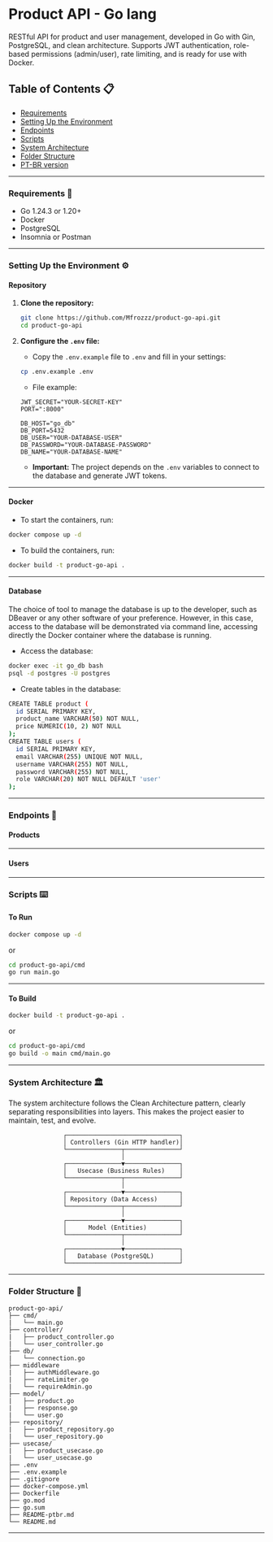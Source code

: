 # Product API - Go lang

RESTful API for product and user management, developed in Go with Gin, PostgreSQL, and clean architecture. Supports JWT authentication, role-based permissions (admin/user), rate limiting, and is ready for use with Docker.

## Table of Contents 📋
* [Requirements](#requirements)
* [Setting Up the Environment](#setting-up-the-environment)
* [Endpoints](#endpoints)
* [Scripts](#scripts)
* [System Architecture](#architecture)
* [Folder Structure](#folder-structure)
* [PT-BR version](README-ptbr.md)

---

### <div id="requirements">Requirements 📄</div>

- Go 1.24.3 or 1.20+
- Docker
- PostgreSQL
- Insomnia or Postman

---

### <div id="setting-up-the-environment">Setting Up the Environment ⚙️</div>

#### <div>Repository</div>

1. **Clone the repository:**

   ```sh
   git clone https://github.com/Mfrozzz/product-go-api.git
   cd product-go-api
   ```

2. **Configure the `.env` file:**

    * Copy the `.env.example` file to `.env` and fill in your settings:

    ```sh
    cp .env.example .env
    ```

    * File example:
    
    ```.env
    JWT_SECRET="YOUR-SECRET-KEY"
    PORT=":8000"

    DB_HOST="go_db"
    DB_PORT=5432
    DB_USER="YOUR-DATABASE-USER"
    DB_PASSWORD="YOUR-DATABASE-PASSWORD"
    DB_NAME="YOUR-DATABASE-NAME"
    ```

    * **Important:** The project depends on the `.env` variables to connect to the database and generate JWT tokens.

---

#### <div>Docker</div>

* To start the containers, run:

```sh
docker compose up -d
```

* To build the containers, run:

```sh
docker build -t product-go-api .
```

---

#### <div>Database</div>

The choice of tool to manage the database is up to the developer, such as DBeaver or any other software of your preference. However, in this case, access to the database will be demonstrated via command line, accessing directly the Docker container where the database is running.

* Access the database:

```sh
docker exec -it go_db bash
psql -d postgres -U postgres
```

* Create tables in the database:

```sh
CREATE TABLE product (
  id SERIAL PRIMARY KEY,
  product_name VARCHAR(50) NOT NULL,
  price NUMERIC(10, 2) NOT NULL
);
CREATE TABLE users (
  id SERIAL PRIMARY KEY,
  email VARCHAR(255) UNIQUE NOT NULL,
  username VARCHAR(255) NOT NULL,
  password VARCHAR(255) NOT NULL,
  role VARCHAR(20) NOT NULL DEFAULT 'user'
);
```

---

### <div id="endpoints">Endpoints 📌</div>

#### <div>Products</div>

---

#### <div>Users</div>

---

### <div id="scripts">Scripts ⌨️</div>

#### <div>To Run</div>

```sh
docker compose up -d
```

or

```sh
cd product-go-api/cmd
go run main.go
```

---

#### <div>To Build</div>

```sh
docker build -t product-go-api .
```

or

```sh
cd product-go-api/cmd
go build -o main cmd/main.go
```

---

### <div id="architecture">System Architecture 🏛️</div>

The system architecture follows the Clean Architecture pattern, clearly separating responsibilities into layers. This makes the project easier to maintain, test, and evolve.

```
               ┌───────────────────────────────┐
               │ Controllers (Gin HTTP handler)│
               └───────────────┬───────────────┘
                               │
               ┌───────────────▼───────────────┐
               │   Usecase (Business Rules)    │
               └───────────────┬───────────────┘
                               │
               ┌───────────────▼───────────────┐
               │ Repository (Data Access)      │
               └───────────────┬───────────────┘
                               │
               ┌───────────────▼───────────────┐
               │      Model (Entities)         │
               └───────────────┬───────────────┘
                               │
               ┌───────────────▼───────────────┐
               │   Database (PostgreSQL)       │
               └───────────────────────────────┘
```

---

### <div id="folder-structure">Folder Structure 📁</div>

```
product-go-api/
├── cmd/
|   └── main.go
├── controller/
|   ├── product_controller.go
|   └── user_controller.go
├── db/
|   └── connection.go
├── middleware
|   ├── authMiddleware.go
|   ├── rateLimiter.go
|   └── requireAdmin.go
├── model/
|   ├── product.go
|   ├── response.go
|   └── user.go
├── repository/
|   ├── product_repository.go
|   └── user_repository.go
├── usecase/
|   ├── product_usecase.go
|   └── user_usecase.go
├── .env
├── .env.example
├── .gitignore
├── docker-compose.yml
├── Dockerfile
├── go.mod
├── go.sum
├── README-ptbr.md
└── README.md
```

---